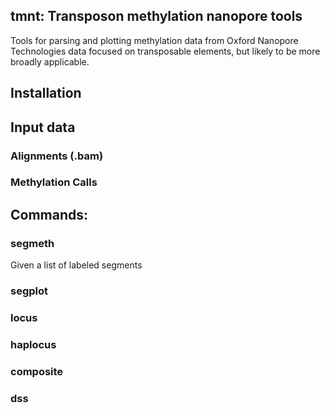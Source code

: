## tmnt: Transposon methylation nanopore tools

Tools for parsing and plotting methylation data from Oxford Nanopore Technologies data focused on transposable elements, but likely to be more broadly applicable.

## Installation

## Input data

### Alignments (.bam)

### Methylation Calls


## Commands:

### segmeth

Given a list of labeled segments

### segplot

### locus

### haplocus

### composite

### dss
